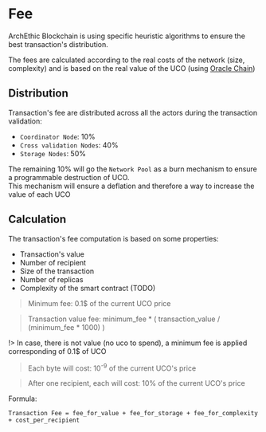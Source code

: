 # Fee

ArchEthic Blockchain is using specific heuristic algorithms to ensure the best transaction's distribution.

The fees are calculated according to the real costs of the network (size, complexity) and is based on the real value of the UCO (using [Oracle Chain](/network/oracle_chain.md))

## Distribution

Transaction's fee are distributed across all the actors during the transaction validation:
- `Coordinator Node`: 10% 
- `Cross validation Nodes`: 40%
- `Storage Nodes`: 50%

The remaining 10% will go the `Network Pool` as a burn mechanism to ensure a programmable destruction of UCO. 
<br />
This mechanism will ensure a deflation and therefore a way to increase the value of each UCO

## Calculation

The transaction's fee computation is based on some properties:
- Transaction's value
- Number of recipient
- Size of the transaction
- Number of replicas
- Complexity of the smart contract (TODO)


> Minimum fee: 0.1$ of the current UCO price

> Transaction value fee: minimum_fee * ( transaction_value / (minimum_fee * 1000) ) 

!> In case, there is not value (no uco to spend), a minimum fee is applied corresponding of 0.1$ of UCO

> Each byte will cost: 10<sup>-9</sup> of the current UCO's price

> After one recipient, each will cost: 10% of the current UCO's price

Formula:
```
Transaction Fee = fee_for_value + fee_for_storage + fee_for_complexity + cost_per_recipient
```

  


